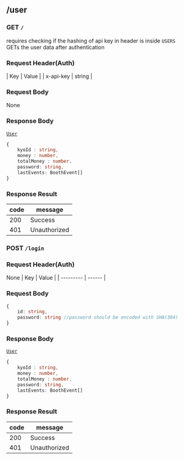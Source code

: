 ## /user

### GET `/`
requires checking if the hashing of api key in header is inside `USERS`  
GETs the user data after authentication

### Request Header(Auth)

| Key       | Value  | 
| x-api-key | string |


### Request Body

None

### Response Body
[`User`](./types.md)
```ts
{
    kyoId : string,
    money : number,
    totalMoney : number,
    password: string,
    lastEvents: BoothEvent[]
}
```

### Response Result

| code | message                           |
| ---- | --------------------------------- |
| 200  | Success                           |
| 401  | Unauthorized |


### POST `/login`

### Request Header(Auth)
None
| Key       | Value  | 
| --------- | ------ |

### Request Body
```ts
{
    id: string,
    password: string //password should be encoded with SHA(384)
}
```

### Response Body
[`User`](./types.md)
```ts
{
    kyoId : string,
    money : number,
    totalMoney : number,
    password: string,
    lastEvents: BoothEvent[]
}
```

### Response Result

| code | message                           |
| ---- | --------------------------------- |
| 200  | Success                           |
| 401  | Unauthorized |

